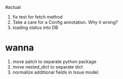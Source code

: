 #actual 

1. fix test for fetch method
1. Take a care for a Config annotation. Why it wrong?
1. loading status into DB

# wanna
1. move patch to separate python package
1. move nested_dict to separate dict
1. normalize additional fields in Issue model.
